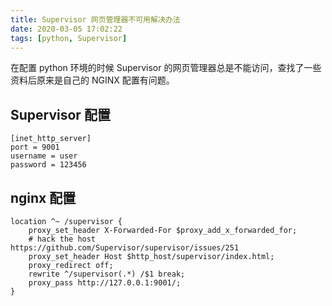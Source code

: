 ```yaml
---
title: Supervisor 网页管理器不可用解决办法
date: 2020-03-05 17:02:22
tags: [python, Supervisor]
---
```


在配置 python 环境的时候 Supervisor 的网页管理器总是不能访问，查找了一些资料后原来是自己的 NGINX 配置有问题。

<!-- more -->

## Supervisor 配置

```
[inet_http_server]
port = 9001
username = user
password = 123456
```

## nginx 配置

```
location ^~ /supervisor {
    proxy_set_header X-Forwarded-For $proxy_add_x_forwarded_for;
    # hack the host https://github.com/Supervisor/supervisor/issues/251
    proxy_set_header Host $http_host/supervisor/index.html;
    proxy_redirect off;
    rewrite ^/supervisor(.*) /$1 break;
    proxy_pass http://127.0.0.1:9001/;
}
```
